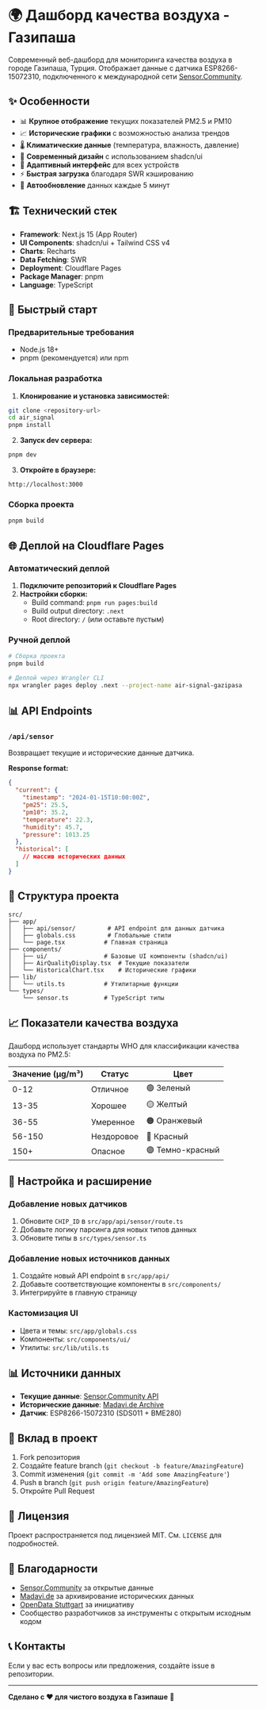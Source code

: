 # 🌍 Дашборд качества воздуха - Газипаша

Современный веб-дашборд для мониторинга качества воздуха в городе Газипаша, Турция. Отображает данные с датчика ESP8266-15072310, подключенного к международной сети [Sensor.Community](https://sensor.community/).

## ✨ Особенности

- 📊 **Крупное отображение** текущих показателей PM2.5 и PM10
- 📈 **Исторические графики** с возможностью анализа трендов
- 🌡️ **Климатические данные** (температура, влажность, давление)
- 🎨 **Современный дизайн** с использованием shadcn/ui
- 📱 **Адаптивный интерфейс** для всех устройств
- ⚡ **Быстрая загрузка** благодаря SWR кэшированию
- 🔄 **Автообновление** данных каждые 5 минут

## 🏗️ Технический стек

- **Framework**: Next.js 15 (App Router)
- **UI Components**: shadcn/ui + Tailwind CSS v4
- **Charts**: Recharts
- **Data Fetching**: SWR
- **Deployment**: Cloudflare Pages
- **Package Manager**: pnpm
- **Language**: TypeScript

## 🚀 Быстрый старт

### Предварительные требования

- Node.js 18+ 
- pnpm (рекомендуется) или npm

### Локальная разработка

1. **Клонирование и установка зависимостей:**
```bash
git clone <repository-url>
cd air_signal
pnpm install
```

2. **Запуск dev сервера:**
```bash
pnpm dev
```

3. **Откройте в браузере:**
```
http://localhost:3000
```

### Сборка проекта

```bash
pnpm build
```

## 🌐 Деплой на Cloudflare Pages

### Автоматический деплой

1. **Подключите репозиторий к Cloudflare Pages**
2. **Настройки сборки:**
   - Build command: `pnpm run pages:build`
   - Build output directory: `.next`
   - Root directory: `/` (или оставьте пустым)

### Ручной деплой

```bash
# Сборка проекта
pnpm build

# Деплой через Wrangler CLI
npx wrangler pages deploy .next --project-name air-signal-gazipasa
```

## 📊 API Endpoints

### `/api/sensor`

Возвращает текущие и исторические данные датчика.

**Response format:**
```json
{
  "current": {
    "timestamp": "2024-01-15T10:00:00Z",
    "pm25": 25.5,
    "pm10": 35.2,
    "temperature": 22.3,
    "humidity": 45.7,
    "pressure": 1013.25
  },
  "historical": [
    // массив исторических данных
  ]
}
```

## 🎯 Структура проекта

```
src/
├── app/
│   ├── api/sensor/         # API endpoint для данных датчика
│   ├── globals.css         # Глобальные стили
│   └── page.tsx           # Главная страница
├── components/
│   ├── ui/                # Базовые UI компоненты (shadcn/ui)
│   ├── AirQualityDisplay.tsx  # Текущие показатели
│   └── HistoricalChart.tsx    # Исторические графики
├── lib/
│   └── utils.ts           # Утилитарные функции
└── types/
    └── sensor.ts          # TypeScript типы
```

## 📈 Показатели качества воздуха

Дашборд использует стандарты WHO для классификации качества воздуха по PM2.5:

| Значение (µg/m³) | Статус | Цвет |
|------------------|--------|------|
| 0-12 | Отличное | 🟢 Зеленый |
| 13-35 | Хорошее | 🟡 Желтый |
| 36-55 | Умеренное | 🟠 Оранжевый |
| 56-150 | Нездоровое | 🔴 Красный |
| 150+ | Опасное | 🟣 Темно-красный |

## 🔧 Настройка и расширение

### Добавление новых датчиков

1. Обновите `CHIP_ID` в `src/app/api/sensor/route.ts`
2. Добавьте логику парсинга для новых типов данных
3. Обновите типы в `src/types/sensor.ts`

### Добавление новых источников данных

1. Создайте новый API endpoint в `src/app/api/`
2. Добавьте соответствующие компоненты в `src/components/`
3. Интегрируйте в главную страницу

### Кастомизация UI

- Цвета и темы: `src/app/globals.css`
- Компоненты: `src/components/ui/`
- Утилиты: `src/lib/utils.ts`

## 📊 Источники данных

- **Текущие данные**: [Sensor.Community API](https://data.sensor.community/)
- **Исторические данные**: [Madavi.de Archive](https://api-rrd.madavi.de/)
- **Датчик**: ESP8266-15072310 (SDS011 + BME280)

## 🤝 Вклад в проект

1. Fork репозитория
2. Создайте feature branch (`git checkout -b feature/AmazingFeature`)
3. Commit изменения (`git commit -m 'Add some AmazingFeature'`)
4. Push в branch (`git push origin feature/AmazingFeature`)
5. Откройте Pull Request

## 📝 Лицензия

Проект распространяется под лицензией MIT. См. `LICENSE` для подробностей.

## 🙏 Благодарности

- [Sensor.Community](https://sensor.community/) за открытые данные
- [Madavi.de](https://www.madavi.de/) за архивирование исторических данных
- [OpenData Stuttgart](https://github.com/opendata-stuttgart) за инициативу
- Сообщество разработчиков за инструменты с открытым исходным кодом

## 📞 Контакты

Если у вас есть вопросы или предложения, создайте issue в репозитории.

---

**Сделано с ❤️ для чистого воздуха в Газипаше** 🌿
